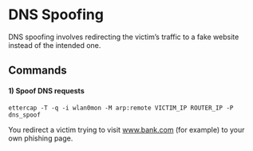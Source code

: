 # DNS Spoofing

DNS spoofing involves redirecting the victim’s traffic to a fake website instead of the intended one.

## Commands

#### 1) Spoof DNS requests

    ettercap -T -q -i wlan0mon -M arp:remote VICTIM_IP ROUTER_IP -P dns_spoof

You redirect a victim trying to visit www.bank.com (for example) to your own phishing page.
